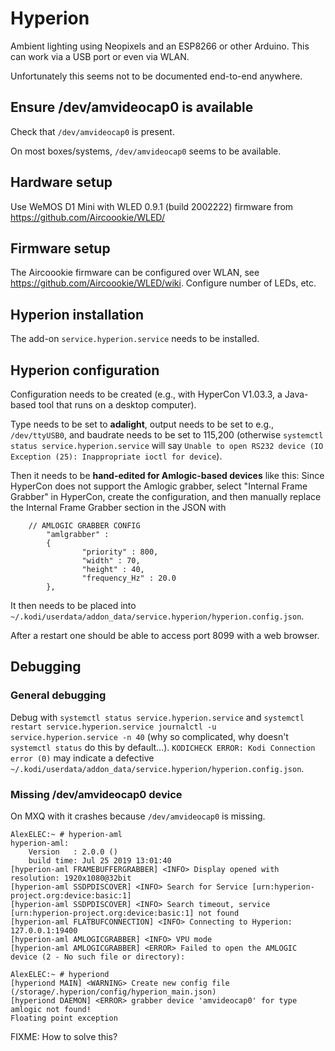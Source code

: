 # Hyperion

Ambient lighting using Neopixels and an ESP8266 or other Arduino. This can work via a USB port or even via WLAN.

Unfortunately this seems not to be documented end-to-end anywhere.

## Ensure /dev/amvideocap0 is available

Check that `/dev/amvideocap0` is present. 

On most boxes/systems, `/dev/amvideocap0` seems to be available.

## Hardware setup

Use WeMOS D1 Mini with WLED 0.9.1 (build 2002222) firmware from https://github.com/Aircoookie/WLED/

## Firmware setup

The Aircoookie firmware can be configured over WLAN, see https://github.com/Aircoookie/WLED/wiki. Configure number of LEDs, etc.

## Hyperion installation

The add-on `service.hyperion.service` needs to be installed.

## Hyperion configuration

Configuration needs to be created (e.g., with HyperCon V1.03.3, a Java-based tool that runs on a desktop computer).

Type needs to be set to __adalight__, output needs to be set to e.g., `/dev/ttyUSB0`, and baudrate needs to be set to 115,200 (otherwise `systemctl status service.hyperion.service` will say `Unable to open RS232 device (IO Exception (25): Inappropriate ioctl for device`).

Then it needs to be __hand-edited for Amlogic-based devices__ like this: Since HyperCon does not support the Amlogic grabber, select "Internal Frame Grabber" in HyperCon, create the configuration, and then manually replace the Internal Frame Grabber section in the JSON with

```
	// AMLOGIC GRABBER CONFIG
        "amlgrabber" :
        {
                "priority" : 800,
                "width" : 70,
                "height" : 40,
                "frequency_Hz" : 20.0
        },
```

It then needs to be placed into `~/.kodi/userdata/addon_data/service.hyperion/hyperion.config.json`.

After a restart one should be able to access port 8099 with a web browser.

## Debugging

### General debugging

Debug with `systemctl status service.hyperion.service` and `systemctl restart service.hyperion.service journalctl -u service.hyperion.service -n 40` (why so complicated, why doesn't `systemctl status` do this by default...). `KODICHECK ERROR: Kodi Connection error (0)` may indicate a defective `~/.kodi/userdata/addon_data/service.hyperion/hyperion.config.json`.

### Missing /dev/amvideocap0 device

On MXQ with it crashes because `/dev/amvideocap0` is missing.

```
AlexELEC:~ # hyperion-aml 
hyperion-aml:
	Version   : 2.0.0 ()
	build time: Jul 25 2019 13:01:40
[hyperion-aml FRAMEBUFFERGRABBER] <INFO> Display opened with resolution: 1920x1080@32bit
[hyperion-aml SSDPDISCOVER] <INFO> Search for Service [urn:hyperion-project.org:device:basic:1]
[hyperion-aml SSDPDISCOVER] <INFO> Search timeout, service [urn:hyperion-project.org:device:basic:1] not found
[hyperion-aml FLATBUFCONNECTION] <INFO> Connecting to Hyperion: 127.0.0.1:19400
[hyperion-aml AMLOGICGRABBER] <INFO> VPU mode
[hyperion-aml AMLOGICGRABBER] <ERROR> Failed to open the AMLOGIC device (2 - No such file or directory):

AlexELEC:~ # hyperiond
[hyperiond MAIN] <WARNING> Create new config file (/storage/.hyperion/config/hyperion_main.json)
[hyperiond DAEMON] <ERROR> grabber device 'amvideocap0' for type amlogic not found!
Floating point exception
```

FIXME: How to solve this?

